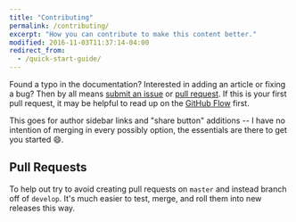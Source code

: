 ```yaml
---
title: "Contributing"
permalink: /contributing/
excerpt: "How you can contribute to make this content better."
modified: 2016-11-03T11:37:14-04:00
redirect_from:
  - /quick-start-guide/
---
```


Found a typo in the documentation? Interested in adding an article or fixing a bug? Then by all means [submit an issue](https://github.com/metaera/syntelligent.org/issues/new) or [pull request](https://help.github.com/articles/using-pull-requests/). If this is your first pull request, it may be helpful to read up on the [GitHub Flow](https://guides.github.com/introduction/flow/) first.

This goes for author sidebar links and "share button" additions -- I have no intention of merging in every possibly option, the essentials are there to get you started :smile:.

## Pull Requests

To help out try to avoid creating pull requests on `master` and instead branch off of `develop`. It's much easier to test, merge, and roll them into new releases this way.
